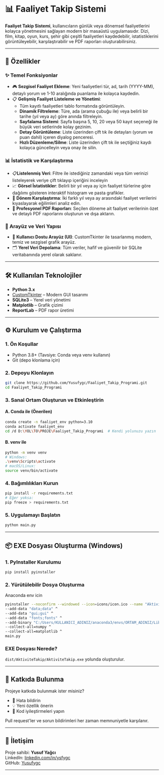 # 📊 Faaliyet Takip Sistemi

**Faaliyet Takip Sistemi**, kullanıcıların günlük veya dönemsel faaliyetlerini kolayca yönetmesini sağlayan modern bir masaüstü uygulamasıdır. Dizi, film, kitap, oyun, kurs, şehir gibi çeşitli faaliyetleri kaydedebilir, istatistiklerini görüntüleyebilir, karşılaştırabilir ve PDF raporları oluşturabilirsiniz.

---

## 🚀 Özellikler

### ✨ Temel Fonksiyonlar

- 🎮 **Sezgisel Faaliyet Ekleme**: Yeni faaliyetleri tür, ad, tarih (YYYY-MM), detaylı yorum ve 1-10 aralığında puanlama ile kolayca kaydedin.
- 📋 **Gelişmiş Faaliyet Listeleme ve Yönetimi**:
  - Tüm kayıtlı faaliyetleri tablo formatında görüntüleyin.
  - **Dinamik Filtreleme**: Türe, ada (arama çubuğu ile) veya belirli bir tarihe (yıl veya ay) göre anında filtreleyin.
  - **Sayfalama Sistemi**: Sayfa başına 5, 10, 20 veya 50 kayıt seçeneği ile büyük veri setlerinde kolay gezinim.
  - **Detay Görüntüleme**: Liste üzerinden çift tık ile detayları (yorum ve puan dahil) içeren diyalog penceresi.
  - **Hızlı Düzenleme/Silme**: Liste üzerinden çift tık ile seçtiğiniz kaydı kolayca güncelleyin veya onay ile silin.

### 📊 İstatistik ve Karşılaştırma
- 📋**Listelenmiş Veri**: Filtre ile istediğiniz zamandaki veya tüm verinizi listeleyerek veriye çift tıklayıp içeriğini inceleyin
- 📈 **Görsel İstatistikler**: Belirli bir yıl veya ay için faaliyet türlerine göre dağılımı gösteren interaktif histogram ve pasta grafikler.
- 🔄 **Dönem Karşılaştırma**: İki farklı yıl veya ay arasındaki faaliyet verilerini kıyaslayarak eğilimleri analiz edin.
- 📄 **Profesyonel PDF Raporları**: Seçilen döneme ait faaliyet verilerinin özet ve detaylı PDF raporlarını oluşturun ve dışa aktarın.

### 🎨 Arayüz ve Veri Yapısı

- 🌟 **Kullanıcı Dostu Arayüz (UI)**: CustomTkinter ile tasarlanmış modern, temiz ve sezgisel grafik arayüz.
- 🗂️ **Yerel Veri Depolama**: Tüm veriler, hafif ve güvenilir bir SQLite veritabanında yerel olarak saklanır.

---

## 🛠️ Kullanılan Teknolojiler

- **Python 3.x**
- [CustomTkinter](https://github.com/TomSchimansky/CustomTkinter) – Modern GUI tasarımı
- **SQLite3** – Yerel veri yönetimi
- **Matplotlib** – Grafik çizimi
- **ReportLab** – PDF rapor üretimi

---

## ⚙️ Kurulum ve Çalıştırma

### 1. Ön Koşullar

- Python 3.8+ (Tavsiye: Conda veya venv kullanın)
- Git (depo klonlama için)

### 2. Depoyu Klonlayın

```bash
git clone https://github.com/Yusufygc/Faaliyet_Takip_Programi.git
cd Faaliyet_Takip_Programi
```

### 3. Sanal Ortam Oluşturun ve Etkinleştirin

#### A. Conda ile (Önerilen)

```bash
conda create -n faaliyet_env python=3.10
conda activate faaliyet_env
cd /d D:\YOL\TO\PROJE\Faaliyet_Takip_Programi  # Kendi yolunuzu yazın
```

#### B. venv ile

```bash
python -m venv venv
# Windows:
.\venv\Scripts\activate
# macOS/Linux:
source venv/bin/activate
```

### 4. Bağımlılıkları Kurun

```bash
pip install -r requirements.txt
# Eğer yoksa:
pip freeze > requirements.txt
```

### 5. Uygulamayı Başlatın

```bash
python main.py
```

---

## 📦 EXE Dosyası Oluşturma (Windows)

### 1. PyInstaller Kurulumu

```bash
pip install pyinstaller
```

### 2. Yürütülebilir Dosya Oluşturma
Anaconda env icin
```bash
pyinstaller --noconfirm --windowed --icon=icons/icon.ico --name "AktiviteTakip" ^
--add-data "data;data" ^
--add-data "gui;gui" ^
--add-data "fonts;fonts" ^
--add-binary "C:/Users/KULLANICI_ADINIZ/anaconda3/envs/ORTAM_ADINIZ/Library/bin/*;." ^
--collect-all=numpy ^
--collect-all=matplotlib ^
main.py
```

### EXE Dosyası Nerede?

`dist/AktiviteTakip/AktiviteTakip.exe` yolunda oluşturulur.

---

## 🤝 Katkıda Bulunma

Projeye katkıda bulunmak ister misiniz?

- 🧾 Hata bildirin
- 💡 Yeni özellik önerin
- 🔧 Kod iyileştirmeleri yapın

Pull request'ler ve sorun bildirimleri her zaman memnuniyetle karşılanır.

---

## 📧 İletişim

Proje sahibi: **Yusuf Yağcı**\
LinkedIn: [linkedin.com/in/ysfygc](https://www.linkedin.com/in/ysfygc/)\
GitHub: [Yusufygc](https://github.com/Yusufygc)

---



